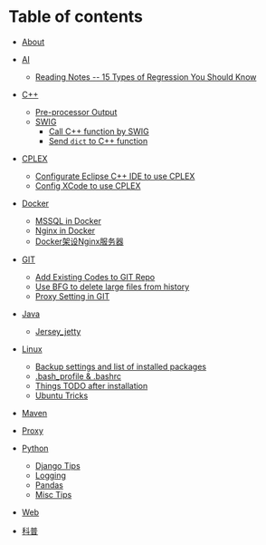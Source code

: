 # Table of contents

* [About](README.md)

* [AI]()
    * [Reading Notes -- 15 Types of Regression You Should Know](ai/reading__15-TYPES-OF-REGRESSION-YOU-SHOULD-KNOW.md)

* [C++]()
    * [Pre-processor Output](cpp/preprocessor_output.md)
    * [SWIG]()
        * [Call C++ function by SWIG](cpp/swig/call_cpp_by_swig.md)
        * [Send `dict` to C++ function](cpp/swig/send_dict_to_cpp.md)

* [CPLEX]()
    * [Configurate Eclipse C++ IDE to use CPLEX](cplex/config_cplex_in_eclipse_cpp.md)
    * [Config XCode to use CPLEX](cplex/config_xcode_for_cplex.md)

* [Docker]()
    * [MSSQL in Docker](docker/mssql_in_docker.md)
    * [Nginx in Docker](docker/nginx_in_docker.md)
    * [Docker架设Nginx服务器](docker/reading__Docker架设Nginx服务器.md)

* [GIT]()
    * [Add Existing Codes to GIT Repo](git/add_existing_codes_to_GIT.md)
    * [Use BFG to delete large files from history](git/use-BFG-delete-large-files-from-history.md)
    * [Proxy Setting in GIT](git/git_proxy.md)

* [Java]()
    * [Jersey_jetty](java/java轻量RESTful_api服务搭建-jersey_jetty.md)

* [Linux]()
    * [Backup settings and list of installed packages](linux/backup_setting_installed.md)
    * [.bash_profile & .bashrc](linux/bash_configuration.md)
    * [Things TODO after installation](linux/things_to_do_after_install.md)
    * [Ubuntu Tricks](linux/ubuntu_misc.md)

* [Maven](maven.md)

* [Proxy](proxy.md)

* [Python]()
    * [Django Tips](python/django.md)
    * [Logging](python/logging.md)
    * [Pandas](python/pandas.md)
    * [Misc Tips](python/python-misc-tips.md)

* [Web](web.md)

* [科普](for_son.md)